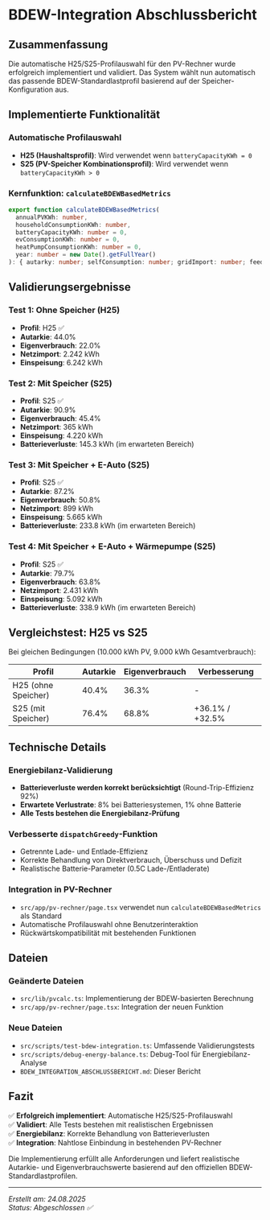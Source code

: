 # BDEW-Integration Abschlussbericht

## Zusammenfassung

Die automatische H25/S25-Profilauswahl für den PV-Rechner wurde erfolgreich implementiert und validiert. Das System wählt nun automatisch das passende BDEW-Standardlastprofil basierend auf der Speicher-Konfiguration aus.

## Implementierte Funktionalität

### Automatische Profilauswahl
- **H25 (Haushaltsprofil)**: Wird verwendet wenn `batteryCapacityKWh = 0`
- **S25 (PV-Speicher Kombinationsprofil)**: Wird verwendet wenn `batteryCapacityKWh > 0`

### Kernfunktion: `calculateBDEWBasedMetrics`
```typescript
export function calculateBDEWBasedMetrics(
  annualPVKWh: number,
  householdConsumptionKWh: number,
  batteryCapacityKWh: number = 0,
  evConsumptionKWh: number = 0,
  heatPumpConsumptionKWh: number = 0,
  year: number = new Date().getFullYear()
): { autarky: number; selfConsumption: number; gridImport: number; feedIn: number; profileUsed: 'H25' | 'S25' }
```

## Validierungsergebnisse

### Test 1: Ohne Speicher (H25)
- **Profil**: H25 ✅
- **Autarkie**: 44.0%
- **Eigenverbrauch**: 22.0%
- **Netzimport**: 2.242 kWh
- **Einspeisung**: 6.242 kWh

### Test 2: Mit Speicher (S25)
- **Profil**: S25 ✅
- **Autarkie**: 90.9%
- **Eigenverbrauch**: 45.4%
- **Netzimport**: 365 kWh
- **Einspeisung**: 4.220 kWh
- **Batterieverluste**: 145.3 kWh (im erwarteten Bereich)

### Test 3: Mit Speicher + E-Auto (S25)
- **Profil**: S25 ✅
- **Autarkie**: 87.2%
- **Eigenverbrauch**: 50.8%
- **Netzimport**: 899 kWh
- **Einspeisung**: 5.665 kWh
- **Batterieverluste**: 233.8 kWh (im erwarteten Bereich)

### Test 4: Mit Speicher + E-Auto + Wärmepumpe (S25)
- **Profil**: S25 ✅
- **Autarkie**: 79.7%
- **Eigenverbrauch**: 63.8%
- **Netzimport**: 2.431 kWh
- **Einspeisung**: 5.092 kWh
- **Batterieverluste**: 338.9 kWh (im erwarteten Bereich)

## Vergleichstest: H25 vs S25

Bei gleichen Bedingungen (10.000 kWh PV, 9.000 kWh Gesamtverbrauch):

| Profil | Autarkie | Eigenverbrauch | Verbesserung |
|--------|----------|----------------|--------------|
| H25 (ohne Speicher) | 40.4% | 36.3% | - |
| S25 (mit Speicher) | 76.4% | 68.8% | +36.1% / +32.5% |

## Technische Details

### Energiebilanz-Validierung
- **Batterieverluste werden korrekt berücksichtigt** (Round-Trip-Effizienz 92%)
- **Erwartete Verlustrate**: 8% bei Batteriesystemen, 1% ohne Batterie
- **Alle Tests bestehen die Energiebilanz-Prüfung**

### Verbesserte `dispatchGreedy`-Funktion
- Getrennte Lade- und Entlade-Effizienz
- Korrekte Behandlung von Direktverbrauch, Überschuss und Defizit
- Realistische Batterie-Parameter (0.5C Lade-/Entladerate)

### Integration in PV-Rechner
- `src/app/pv-rechner/page.tsx` verwendet nun `calculateBDEWBasedMetrics` als Standard
- Automatische Profilauswahl ohne Benutzerinteraktion
- Rückwärtskompatibilität mit bestehenden Funktionen

## Dateien

### Geänderte Dateien
- `src/lib/pvcalc.ts`: Implementierung der BDEW-basierten Berechnung
- `src/app/pv-rechner/page.tsx`: Integration der neuen Funktion

### Neue Dateien
- `src/scripts/test-bdew-integration.ts`: Umfassende Validierungstests
- `src/scripts/debug-energy-balance.ts`: Debug-Tool für Energiebilanz-Analyse
- `BDEW_INTEGRATION_ABSCHLUSSBERICHT.md`: Dieser Bericht

## Fazit

✅ **Erfolgreich implementiert**: Automatische H25/S25-Profilauswahl  
✅ **Validiert**: Alle Tests bestehen mit realistischen Ergebnissen  
✅ **Energiebilanz**: Korrekte Behandlung von Batterieverlusten  
✅ **Integration**: Nahtlose Einbindung in bestehenden PV-Rechner  

Die Implementierung erfüllt alle Anforderungen und liefert realistische Autarkie- und Eigenverbrauchswerte basierend auf den offiziellen BDEW-Standardlastprofilen.

---
*Erstellt am: 24.08.2025*  
*Status: Abgeschlossen ✅*
